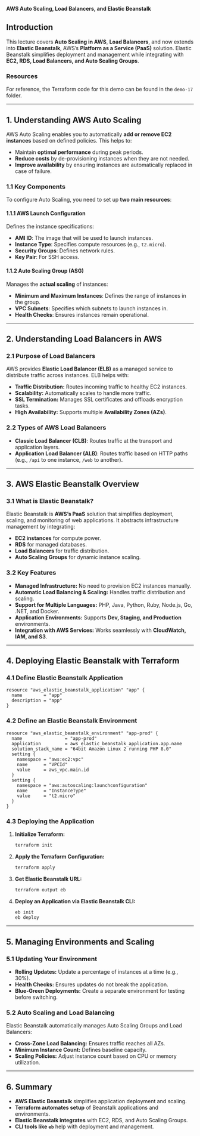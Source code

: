 **AWS Auto Scaling, Load Balancers, and Elastic Beanstalk**

## Introduction
This lecture covers **Auto Scaling in AWS**, **Load Balancers**, and now extends into **Elastic Beanstalk**, AWS’s **Platform as a Service (PaaS)** solution. Elastic Beanstalk simplifies deployment and management while integrating with **EC2, RDS, Load Balancers, and Auto Scaling Groups**.

### Resources
For reference, the Terraform code for this demo can be found in the `demo-17` folder.

---

## **1. Understanding AWS Auto Scaling**
AWS Auto Scaling enables you to automatically **add or remove EC2 instances** based on defined policies. This helps to: 
- Maintain **optimal performance** during peak periods.
- **Reduce costs** by de-provisioning instances when they are not needed.
- **Improve availability** by ensuring instances are automatically replaced in case of failure.

### **1.1 Key Components**
To configure Auto Scaling, you need to set up **two main resources**:

#### **1.1.1 AWS Launch Configuration**
Defines the instance specifications:
- **AMI ID**: The image that will be used to launch instances.
- **Instance Type**: Specifies compute resources (e.g., `t2.micro`).
- **Security Groups**: Defines network rules.
- **Key Pair**: For SSH access.

#### **1.1.2 Auto Scaling Group (ASG)**
Manages the **actual scaling** of instances:
- **Minimum and Maximum Instances**: Defines the range of instances in the group.
- **VPC Subnets**: Specifies which subnets to launch instances in.
- **Health Checks**: Ensures instances remain operational.

---

## **2. Understanding Load Balancers in AWS**

### **2.1 Purpose of Load Balancers**
AWS provides **Elastic Load Balancer (ELB)** as a managed service to distribute traffic across instances. ELB helps with:
- **Traffic Distribution:** Routes incoming traffic to healthy EC2 instances.
- **Scalability:** Automatically scales to handle more traffic.
- **SSL Termination:** Manages SSL certificates and offloads encryption tasks.
- **High Availability:** Supports multiple **Availability Zones (AZs)**.

### **2.2 Types of AWS Load Balancers**
- **Classic Load Balancer (CLB)**: Routes traffic at the transport and application layers.
- **Application Load Balancer (ALB)**: Routes traffic based on HTTP paths (e.g., `/api` to one instance, `/web` to another).

---

## **3. AWS Elastic Beanstalk Overview**

### **3.1 What is Elastic Beanstalk?**
Elastic Beanstalk is **AWS’s PaaS** solution that simplifies deployment, scaling, and monitoring of web applications. It abstracts infrastructure management by integrating:
- **EC2 instances** for compute power.
- **RDS** for managed databases.
- **Load Balancers** for traffic distribution.
- **Auto Scaling Groups** for dynamic instance scaling.

### **3.2 Key Features**
- **Managed Infrastructure:** No need to provision EC2 instances manually.
- **Automatic Load Balancing & Scaling:** Handles traffic distribution and scaling.
- **Support for Multiple Languages:** PHP, Java, Python, Ruby, Node.js, Go, .NET, and Docker.
- **Application Environments:** Supports **Dev, Staging, and Production** environments.
- **Integration with AWS Services:** Works seamlessly with **CloudWatch, IAM, and S3**.

---

## **4. Deploying Elastic Beanstalk with Terraform**

### **4.1 Define Elastic Beanstalk Application**
```hcl
resource "aws_elastic_beanstalk_application" "app" {
  name        = "app"
  description = "app"
}
```

### **4.2 Define an Elastic Beanstalk Environment**
```hcl
resource "aws_elastic_beanstalk_environment" "app-prod" {
  name                = "app-prod"
  application         = aws_elastic_beanstalk_application.app.name
  solution_stack_name = "64bit Amazon Linux 2 running PHP 8.0"
  setting {
    namespace = "aws:ec2:vpc"
    name      = "VPCId"
    value     = aws_vpc.main.id
  }
  setting {
    namespace = "aws:autoscaling:launchconfiguration"
    name      = "InstanceType"
    value     = "t2.micro"
  }
}
```

### **4.3 Deploying the Application**
1. **Initialize Terraform:**
   ```bash
   terraform init
   ```
2. **Apply the Terraform Configuration:**
   ```bash
   terraform apply
   ```
3. **Get Elastic Beanstalk URL:**
   ```bash
   terraform output eb
   ```
4. **Deploy an Application via Elastic Beanstalk CLI:**
   ```bash
   eb init
   eb deploy
   ```

---

## **5. Managing Environments and Scaling**

### **5.1 Updating Your Environment**
- **Rolling Updates:** Update a percentage of instances at a time (e.g., 30%).
- **Health Checks:** Ensures updates do not break the application.
- **Blue-Green Deployments:** Create a separate environment for testing before switching.

### **5.2 Auto Scaling and Load Balancing**
Elastic Beanstalk automatically manages Auto Scaling Groups and Load Balancers:
- **Cross-Zone Load Balancing:** Ensures traffic reaches all AZs.
- **Minimum Instance Count:** Defines baseline capacity.
- **Scaling Policies:** Adjust instance count based on CPU or memory utilization.

---

## **6. Summary**
- **AWS Elastic Beanstalk** simplifies application deployment and scaling.
- **Terraform automates setup** of Beanstalk applications and environments.
- **Elastic Beanstalk integrates** with EC2, RDS, and Auto Scaling Groups.
- **CLI tools like `eb`** help with deployment and management.

